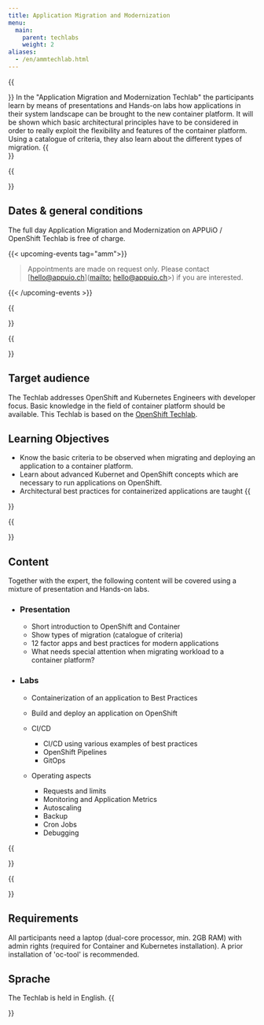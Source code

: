 ```yaml
---
title: Application Migration and Modernization
menu:
  main:
    parent: techlabs
    weight: 2
aliases:
  - /en/ammtechlab.html
---
```

{{<section class="techlab-hero" header="images/header.svg">}}
In the "Application Migration and Modernization Techlab" the participants learn by means of presentations and Hands-on labs how applications in their system landscape can be brought to the new container platform. It will be shown which basic architectural principles have to be considered in order to really exploit the flexibility and features of the container platform. Using a catalogue of criteria, they also learn about the different types of migration.
{{</section>}}

{{<section class="darkblue">}}

## Dates & general conditions

The full day Application Migration and Modernization on APPUiO / OpenShift Techlab is free of charge.

{{< upcoming-events tag="amm">}}

> Appointments are made on request only. Please contact [hello@appuio.ch](<mailto:> hello@appuio.ch>) if you are interested.

{{< /upcoming-events >}}

{{</section>}}

{{<section>}}

## Target audience

The Techlab addresses OpenShift and Kubernetes Engineers with developer focus. Basic knowledge in the field of container platform should be available. This Techlab is based on the [OpenShift Techlab](/en/techlabs/openshift/).

## Learning Objectives

* Know the basic criteria to be observed when migrating and deploying an application to a container platform.
* Learn about advanced Kubernet and OpenShift concepts which are necessary to run applications on OpenShift.
* Architectural best practices for containerized applications are taught
  {{</section>}}

{{<section class="cyan lab-content">}}

## Content

Together with the expert, the following content will be covered using a mixture of presentation and Hands-on labs.

* ### Presentation

  * Short introduction to OpenShift and Container
  * Show types of migration (catalogue of criteria)
  * 12 factor apps and best practices for modern applications
  * What needs special attention when migrating workload to a container platform?
* ### Labs

  * Containerization of an application to Best Practices
  * Build and deploy an application on OpenShift
  * CI/CD

    * CI/CD using various examples of best practices
    * OpenShift Pipelines
    * GitOps
  * Operating aspects

    * Requests and limits
    * Monitoring and Application Metrics
    * Autoscaling
    * Backup
    * Cron Jobs
    * Debugging

{{</section>}}

{{<section>}}

## Requirements

All participants need a laptop (dual-core processor, min. 2GB RAM) with admin rights (required for Container and Kubernetes installation). A prior installation of 'oc-tool' is recommended.

## Sprache

The Techlab is held in English.
{{</section>}}